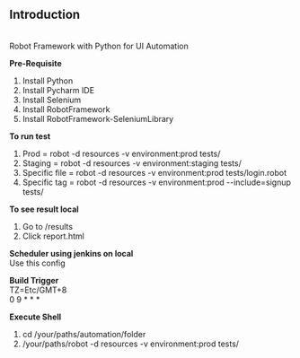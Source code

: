 <h2>Introduction</h2>
<br>Robot Framework with Python for UI Automation

<b>Pre-Requisite</b>
1. Install Python
2. Install Pycharm IDE 
3. Install Selenium 
4. Install RobotFramework 
5. Install RobotFramework-SeleniumLibrary

<b>To run test</b>
1. Prod = robot -d resources -v environment:prod tests/
2. Staging = robot -d resources -v environment:staging tests/ 
3. Specific file = robot -d resources -v environment:prod tests/login.robot
4. Specific tag = robot -d resources -v environment:prod --include=signup tests/

<b>To see result local</b>
1.  Go to /results
2.  Click report.html

<b>Scheduler using jenkins on local</b>
<br> Use this config

<b>Build Trigger</b>
<br> TZ=Etc/GMT+8 
<br> 0 9 * * *

<b>Execute Shell</b>
1. cd /your/paths/automation/folder 
2. /your/paths/robot -d resources -v environment:prod tests/
